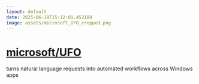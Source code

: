 ```yaml
---
layout: default
date: 2025-06-19T15:12:01.452180
image: assets/microsoft_UFO_cropped.png
---
```


# [microsoft/UFO](https://github.com/microsoft/UFO)

turns natural language requests into automated workflows across Windows apps
